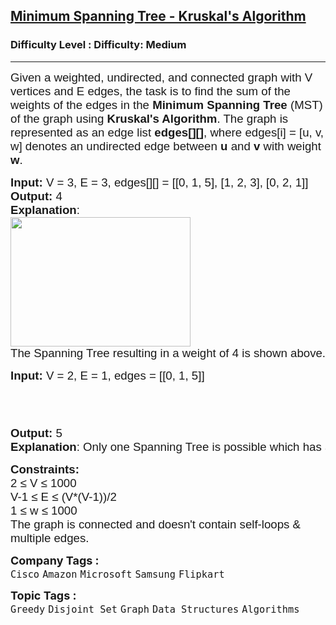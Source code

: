 <h2><a href="https://www.geeksforgeeks.org/problems/minimum-spanning-tree-kruskals-algorithm/1?page=1&status=unsolved&sortBy=accuracy">Minimum Spanning Tree - Kruskal's Algorithm</a></h2><h3>Difficulty Level : Difficulty: Medium</h3><hr><div class="problems_problem_content__Xm_eO"><p><span style="font-family: arial, helvetica, sans-serif;"><span style="font-size: 18.6667px;">Given a weighted, undirected, and connected graph with V vertices and E edges, the task is to find the sum of the weights of the edges in the <strong>Minimum Spanning Tree</strong> (MST) of the graph using <strong>Kruskal's Algorithm</strong>. The graph is represented as an edge list <strong>edges[][]</strong>, where edges[i] = [u, v, w] denotes an undirected edge between <strong>u</strong> and <strong>v </strong>with weight <strong>w</strong>.</span></span></p>
<pre><span style="font-size: 14pt; font-family: arial, helvetica, sans-serif;"><strong>Input:</strong> V = 3, E = 3, edges[][] = [[0, 1, 5], [1, 2, 3], [0, 2, 1]]
<img src="https://media.geeksforgeeks.org/img-practice/PROD/addEditProblem/700343/Web/Other/064ccfb5-e351-4908-a660-b228a091eb47_1685086606.png" alt="">
<strong>Output: </strong>4
<strong>Explanation</strong>:
<img style="height: 207px; width: 288px;" src="https://media.geeksforgeeks.org/img-practice/PROD/addEditProblem/700343/Web/Other/64f692e2-1acf-4515-8f46-516521cf0bab_1685086607.png" alt="">
The Spanning Tree resulting in a weight of 4 is shown above.</span></pre>
<pre><span style="font-size: 14pt; font-family: arial, helvetica, sans-serif;"><strong style="white-space: normal;">Input: </strong><span style="white-space: normal;">V = 2, E = 1, edges = [[0, 1, 5]]</span><strong style="white-space: normal;"><br></strong></span><br><br><span style="font-size: 14pt; font-family: arial, helvetica, sans-serif;">&nbsp;<img src="https://media.geeksforgeeks.org/img-practice/PROD/addEditProblem/700343/Web/Other/944e4620-f860-4e62-aa2a-086f31e142cb_1685086607.png" alt=""> </span><br><br><span style="font-size: 14pt; font-family: arial, helvetica, sans-serif;"><strong>Output: </strong>5 </span><br><span style="font-size: 14pt; font-family: arial, helvetica, sans-serif;"><strong>Explanation</strong>: Only one Spanning Tree is possible which has a weight of 5.<br></span></pre>
<p><strong style="font-family: arial, helvetica, sans-serif; font-size: 14pt;">Constraints:<br></strong><span style="font-size: 14pt; font-family: arial, helvetica, sans-serif;">2 ≤ V ≤ 1000<br>V-1 ≤ E ≤ (V*(V-1))/2<br>1 ≤ w ≤ 1000<br>The graph is connected and doesn't contain self-loops &amp; multiple edges.</span></p></div><p><span style=font-size:18px><strong>Company Tags : </strong><br><code>Cisco</code>&nbsp;<code>Amazon</code>&nbsp;<code>Microsoft</code>&nbsp;<code>Samsung</code>&nbsp;<code>Flipkart</code>&nbsp;<br><p><span style=font-size:18px><strong>Topic Tags : </strong><br><code>Greedy</code>&nbsp;<code>Disjoint Set</code>&nbsp;<code>Graph</code>&nbsp;<code>Data Structures</code>&nbsp;<code>Algorithms</code>&nbsp;